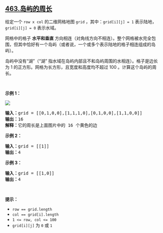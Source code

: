 ## [463.岛屿的周长](https://leetcode.cn/problems/island-perimeter/)
<p>给定一个 <code>row x col</code> 的二维网格地图 <code>grid</code> ，其中：<code>grid[i][j] = 1</code> 表示陆地， <code>grid[i][j] = 0</code> 表示水域。</p>

<p>网格中的格子 <strong>水平和垂直</strong> 方向相连（对角线方向不相连）。整个网格被水完全包围，但其中恰好有一个岛屿（或者说，一个或多个表示陆地的格子相连组成的岛屿）。</p>

<p>岛屿中没有“湖”（“湖” 指水域在岛屿内部且不和岛屿周围的水相连）。格子是边长为 1 的正方形。网格为长方形，且宽度和高度均不超过 100 。计算这个岛屿的周长。</p>

<p> </p>

<p><strong>示例 1：</strong></p>

<p><img src="https://assets.leetcode-cn.com/aliyun-lc-upload/uploads/2018/10/12/island.png" /></p>

<pre>
<strong>输入：</strong>grid = [[0,1,0,0],[1,1,1,0],[0,1,0,0],[1,1,0,0]]
<strong>输出：</strong>16
<strong>解释：</strong>它的周长是上面图片中的 16 个黄色的边</pre>

<p><strong>示例 2：</strong></p>

<pre>
<strong>输入：</strong>grid = [[1]]
<strong>输出：</strong>4
</pre>

<p><strong>示例 3：</strong></p>

<pre>
<strong>输入：</strong>grid = [[1,0]]
<strong>输出：</strong>4
</pre>

<p> </p>

<p><strong>提示：</strong></p>

<ul>
	<li><code>row == grid.length</code></li>
	<li><code>col == grid[i].length</code></li>
	<li><code>1 <= row, col <= 100</code></li>
	<li><code>grid[i][j]</code> 为 <code>0</code> 或 <code>1</code></li>
</ul>
